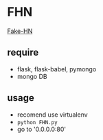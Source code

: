 FHN
===

[Fake-HN](http://fhn.yfaming.me)
## require
- flask, flask-babel, pymongo
- mongo DB

## usage
- recomend use virtualenv
- `python FHN.py`
- go to '0.0.0.0:80'
